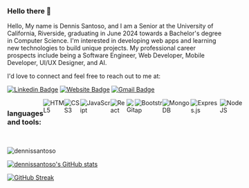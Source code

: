 ### Hello there 👋

Hello, My name is Dennis Santoso, and I am a Senior at the University of California, Riverside, graduating in June 2024 towards a Bachelor's degree in Computer Science. I'm interested in developing web apps and learning new technologies to build unique projects. My professional career prospects include being a Software Engineer, Web Developer, Mobile Developer, UI/UX Designer, and AI.

I'd love to connect and feel free to reach out to me at:


[![Linkedin Badge](https://img.shields.io/badge/-dennissantoso-blue?style=flat&logo=Linkedin&logoColor=white&link=https://www.linkedin.com/in/dennissantoso/)](https://www.linkedin.com/in/dennissantoso/)
[![Website Badge](https://img.shields.io/badge/-personalWebsite-47CCCC?style=flat&logo=Google-Chrome&logoColor=white&link=https://dennissantoso.netlify.app)](https://dennissantoso.netlify.app/)
[![Gmail Badge](https://img.shields.io/badge/-13dennissantoso@gmail.com-c14438?style=flat&logo=Gmail&logoColor=white&link=mailto:13dennissantoso@gmail.com)](mailto:13dennissantoso@gmail.com)

<div style="display: flex;"><h3>languages and tools:</h3>
  <img alt="HTML5" src="https://img.shields.io/badge/html5-%23E34F26.svg?style=for-the-badge&logo=html5&logoColor=white"/>
  <img alt="CSS3" src="https://img.shields.io/badge/css3-%231572B6.svg?style=for-the-badge&logo=css3&logoColor=white"/>
  <img alt="JavaScript" src="https://img.shields.io/badge/javascript%20-%23323330.svg?&style=for-the-badge&logo=javascript&logoColor=%23F7DF1E"/>
  <img alt="React" src="https://img.shields.io/badge/react%20-%2320232a.svg?&style=for-the-badge&logo=react&logoColor=%2361DAFB"/>
  <img alt="Git" src="https://img.shields.io/badge/git%20-%23F05033.svg?&style=for-the-badge&logo=git&logoColor=white"/>
  <img alt="Bootstrap" src="https://img.shields.io/badge/bootstrap-%23563D7C.svg?style=for-the-badge&logo=bootstrap&logoColor=white"/>
  <img alt="MongoDB" src="https://img.shields.io/badge/MongoDB-%234ea94b.svg?style=for-the-badge&logo=mongodb&logoColor=white"/>
  <img alt="Express.js" src="https://img.shields.io/badge/express.js-%23404d59.svg?style=for-the-badge&logo=express&logoColor=%2361DAFB"/>
  <img alt="NodeJS" src="https://img.shields.io/badge/node.js-6DA55F?style=for-the-badge&logo=node.js&logoColor=white"/>
</div>

<br>

<p align="left"><img src="https://github-readme-stats.vercel.app/api/top-langs?username=dennissantoso&show_icons=true&locale=en&layout=compact&theme=holi-theme" alt="dennissantoso" /></p>

[![dennissantoso's GitHub stats](https://github-readme-stats.vercel.app/api?username=dennissantoso&theme=holi-theme&show_icons=true)](https://github.com/dennissantoso/github-readme-stats)

[![GitHub Streak](https://streak-stats.demolab.com?user=dennissantoso&theme=holi-theme)](https://git.io/streak-stats)
